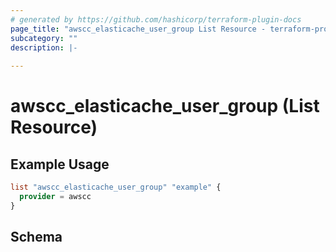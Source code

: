 ```yaml
---
# generated by https://github.com/hashicorp/terraform-plugin-docs
page_title: "awscc_elasticache_user_group List Resource - terraform-provider-awscc"
subcategory: ""
description: |-
  
---
```


# awscc_elasticache_user_group (List Resource)



## Example Usage

```terraform
list "awscc_elasticache_user_group" "example" {
  provider = awscc
}
```

<!-- schema generated by tfplugindocs -->
## Schema
